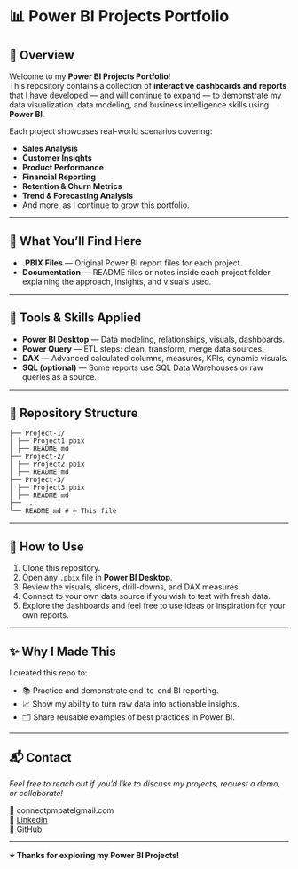 # 📊 Power BI Projects Portfolio

## 🚀 Overview
Welcome to my **Power BI Projects Portfolio**!  
This repository contains a collection of **interactive dashboards and reports** that I have developed — and will continue to expand — to demonstrate my data visualization, data modeling, and business intelligence skills using **Power BI**.

Each project showcases real-world scenarios covering:
- **Sales Analysis**
- **Customer Insights**
- **Product Performance**
- **Financial Reporting**
- **Retention & Churn Metrics**
- **Trend & Forecasting Analysis**
- And more, as I continue to grow this portfolio.

---

## 🎯 What You’ll Find Here

- **.PBIX Files** — Original Power BI report files for each project.
- **Documentation** — README files or notes inside each project folder explaining the approach, insights, and visuals used.

---

## 📌 Tools & Skills Applied

- **Power BI Desktop** — Data modeling, relationships, visuals, dashboards.
- **Power Query** — ETL steps: clean, transform, merge data sources.
- **DAX** — Advanced calculated columns, measures, KPIs, dynamic visuals.
- **SQL (optional)** — Some reports use SQL Data Warehouses or raw queries as a source.

---

## 📂 Repository Structure
```PowerBI-Projects/
├── Project-1/
│ ├── Project1.pbix
│ ├── README.md
├── Project-2/
│ ├── Project2.pbix
│ ├── README.md
├── Project-3/
│ ├── Project3.pbix
│ ├── README.md
├── ...
└── README.md # ← This file
```
---

## 🔄 How to Use

1. Clone this repository.
2. Open any `.pbix` file in **Power BI Desktop**.
3. Review the visuals, slicers, drill-downs, and DAX measures.
4. Connect to your own data source if you wish to test with fresh data.
5. Explore the dashboards and feel free to use ideas or inspiration for your own reports.

---

## ✨ Why I Made This

I created this repo to:
- 📚 Practice and demonstrate end-to-end BI reporting.
- 📈 Show my ability to turn raw data into actionable insights.
- 🗂️ Share reusable examples of best practices in Power BI.

---

## 📬 Contact

*Feel free to reach out if you’d like to discuss my projects, request a demo, or collaborate!*

📧 connectpmpatelgmail.com  
🔗 [LinkedIn]((https://www.linkedin.com/in/parthkumar-patel21/))  
🐙 [GitHub]((https://github.com/parthkumarmpatel))

---

**⭐️ Thanks for exploring my Power BI Projects!**

